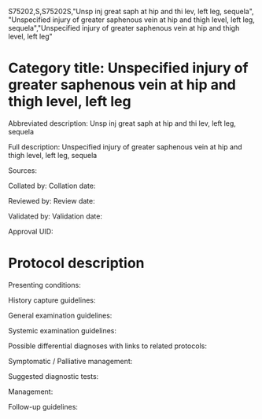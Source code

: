 S75202,S,S75202S,"Unsp inj great saph at hip and thi lev, left leg, sequela", "Unspecified injury of greater saphenous vein at hip and thigh level, left leg, sequela","Unspecified injury of greater saphenous vein at hip and thigh level, left leg"
# Category title: Unspecified injury of greater saphenous vein at hip and thigh level, left leg

Abbreviated description: Unsp inj great saph at hip and thi lev, left leg, sequela

Full description: Unspecified injury of greater saphenous vein at hip and thigh level, left leg, sequela

Sources:

Collated by:
Collation date:

Reviewed by:
Review date:

Validated by:
Validation date:

Approval UID:

# Protocol description

Presenting conditions:

History capture guidelines:

General examination guidelines:

Systemic examination guidelines:

Possible differential diagnoses with links to related protocols:

Symptomatic / Palliative management:

Suggested diagnostic tests:

Management:

Follow-up guidelines:
